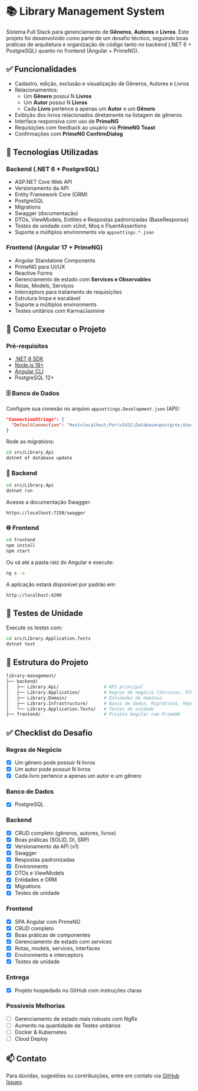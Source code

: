 
# 📚 Library Management System

Sistema Full Stack para gerenciamento de **Gêneros**, **Autores** e **Livros**. Este projeto foi desenvolvido como parte de um desafio técnico, seguindo boas práticas de arquitetura e organização de código tanto no backend (.NET 6 + PostgreSQL) quanto no frontend (Angular + PrimeNG).

## ✅ Funcionalidades

- Cadastro, edição, exclusão e visualização de Gêneros, Autores e Livros
- Relacionamentos:
  - Um **Gênero** possui N **Livros**
  - Um **Autor** possui N **Livros**
  - Cada **Livro** pertence a apenas um **Autor** e um **Gênero**
- Exibição dos livros relacionados diretamente na listagem de gêneros
- Interface responsiva com uso de **PrimeNG**
- Requisições com feedback ao usuário via **PrimeNG Toast**
- Confirmações com **PrimeNG ConfirmDialog**

## 🧠 Tecnologias Utilizadas

### Backend (.NET 6 + PostgreSQL)

- ASP.NET Core Web API
- Versionamento da API
- Entity Framework Core (ORM)
- PostgreSQL
- Migrations
- Swagger (documentação)
- DTOs, ViewModels, Entities e Respostas padronizadas (BaseResponse)
- Testes de unidade com xUnit, Moq e FluentAssertions
- Suporte a múltiplos environments via `appsettings.*.json`

### Frontend (Angular 17 + PrimeNG)

- Angular Standalone Components
- PrimeNG para UI/UX
- Reactive Forms
- Gerenciamento de estado com **Services e Observables**
- Rotas, Models, Serviços
- Interceptors para tratamento de requisições
- Estrutura limpa e escalável
- Suporte a múltiplos environments
- Testes unitários com Karma/Jasmine

## 🚀 Como Executar o Projeto

### Pré-requisitos

- [.NET 6 SDK](https://dotnet.microsoft.com/en-us/download/dotnet/6.0)
- [Node.js 18+](https://nodejs.org/)
- [Angular CLI](https://angular.io/cli)
- PostgreSQL 12+

### 🗄️ Banco de Dados

Configure sua conexão no arquivo `appsettings.Development.json` (API):

```json
"ConnectionStrings": {
  "DefaultConnection": "Host=localhost;Port=5432;Database=postgres;Username=postgres;Password=YOUR_PASSWORD"
}
```

Rode as migrations:

```bash
cd src/Library.Api
dotnet ef database update
```

### 🔧 Backend

```bash
cd src/Library.Api
dotnet run
```

Acesse a documentação Swagger:
```
https://localhost:7258/swagger
```

### 🌐 Frontend

```bash
cd frontend
npm install
npm start
```
Ou vá até a pasta raiz do Angular e execute:
```bash
ng s -o
``` 

A aplicação estará disponível por padrão em:
```
http://localhost:4200
```

## 🧪 Testes de Unidade

Execute os testes com:

```bash
cd src/Library.Application.Tests
dotnet test
```

## 📂 Estrutura do Projeto

```bash
library-management/
├── backend/
│   ├── Library.Api/                 # API principal
│   ├── Library.Application/         # Regras de negócio (Services, DTOs, ViewModels)
│   ├── Library.Domain/              # Entidades de domínio
│   ├── Library.Infrastructure/      # Banco de dados, Migrations, Repositórios
│   └── Library.Application.Tests/   # Testes de unidade
├── frontend/                        # Projeto Angular com PrimeNG
```

## ✅ Checklist do Desafio

### Regras de Negócio
- [x] Um gênero pode possuir N livros
- [x] Um autor pode possuir N livros
- [x] Cada livro pertence a apenas um autor e um gênero

### Banco de Dados
- [x] PostgreSQL

### Backend
- [x] CRUD completo (gêneros, autores, livros)
- [x] Boas práticas (SOLID, DI, SRP)
- [x] Versionamento da API (v1)
- [x] Swagger
- [x] Respostas padronizadas
- [x] Environments
- [x] DTOs e ViewModels
- [x] Entidades e ORM
- [x] Migrations
- [x] Testes de unidade

### Frontend
- [x] SPA Angular com PrimeNG
- [x] CRUD completo
- [x] Boas práticas de componentes
- [x] Gerenciamento de estado com services
- [x] Rotas, models, services, interfaces
- [x] Environments e interceptors
- [x] Testes de unidade

### Entrega
- [x] Projeto hospedado no GitHub com instruções claras

### Possíveis Melhorias
- [ ] Gerenciamento de estado mais robusto com NgRx
- [ ] Aumento na quantidade de Testes unitários
- [ ] Docker & Kubernetes
- [ ] Cloud Deploy

## 📫 Contato

Para dúvidas, sugestões ou contribuições, entre em contato via [GitHub Issues](https://github.com/Naistt/LibraryManagementApi/issues).
